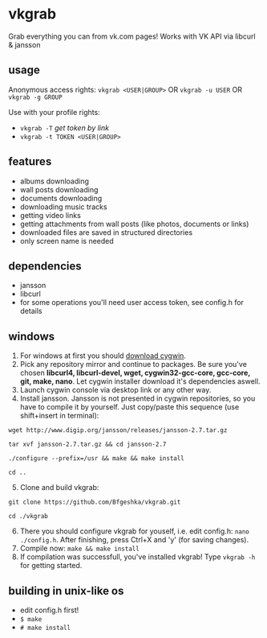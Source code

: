 # vkgrab
Grab everything you can from vk.com pages! Works with VK API via libcurl &amp; jansson

## usage
Anonymous access rights:
```vkgrab <USER|GROUP>```
OR
```vkgrab -u USER```
OR
```vkgrab -g GROUP```

Use with your profile rights:
* ```vkgrab -T``` *get token by link*
* ```vkgrab -t TOKEN <USER|GROUP>```


## features
* albums downloading
* wall posts downloading
* documents downloading
* downloading music tracks
* getting video links
* getting attachments from wall posts (like photos, documents or links)
* downloaded files are saved in structured directories
* only screen name is needed

## dependencies
* jansson
* libcurl
* for some operations you'll need user access token, see config.h for details

## windows
1. For windows at first you should [download cygwin](https://cygwin.com/install.html).
2. Pick any repository mirror and continue to packages. Be sure you've chosen **libcurl4, libcurl-devel, wget, cygwin32-gcc-core, gcc-core, git, make, nano**. Let cygwin installer download it's dependencies aswell.
3. Launch cygwin console via desktop link or any other way.
4. Install jansson. Jansson is not presented in cygwin repositories, so you have to compile it by yourself. Just copy/paste this sequence (use shift+insert in terminal):
  ```
  wget http://www.digip.org/jansson/releases/jansson-2.7.tar.gz

  tar xvf jansson-2.7.tar.gz && cd jansson-2.7

  ./configure --prefix=/usr && make && make install

  cd ..
  ```
5. Clone and build vkgrab:
  ```
  git clone https://github.com/Bfgeshka/vkgrab.git

  cd ./vkgrab
  ```
6. There you should configure vkgrab for youself, i.e. edit config.h: ```nano ./config.h```. After finishing, press Ctrl+X and 'y' (for saving changes).
7. Compile now: ```make && make install```
8. If compilation was successfull, you've installed vkgrab! Type ```vkgrab -h``` for getting started.

## building in unix-like os
- edit config.h first!
- ```$ make```
- ```# make install```
